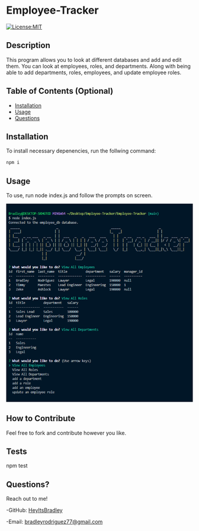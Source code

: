 # Employee-Tracker

[![License:MIT](https://img.shields.io/badge/License-MIT-blue.svg)](https://opensource.org/licenses/MIT)

## Description

This program allows you to look at different databases and add and edit them. You can look at employees, roles, and departments. Along with being able to add departments, roles, employees, and update employee roles.

## Table of Contents (Optional)

- [Installation](#installation)
- [Usage](#usage)
- [Questions](#questions)

## Installation

To install necessary depenencies, run the follwing command:

```md
npm i
```

## Usage

To use, run node index.js and follow the prompts on screen.

![altText](./Assets/sample.PNG)

## How to Contribute

Feel free to fork and contribute however you like.

## Tests

npm test

## Questions?

Reach out to me!

-GitHub: [HeyItsBradley](https://github.com/HeyItsBradley)

-Email: bradleyrodriguez77@gmail.com
